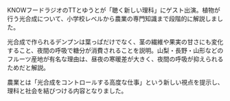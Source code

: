 KNOWフードラジオのTTとゆうとが「聴く新しい理科」にゲスト出演。植物が行う光合成について、小学校レベルから農業の専門知識まで段階的に解説しました。

光合成で作られるデンプンは葉っぱだけでなく、茎の繊維や果実の甘さにも変化すること、夜間の呼吸で糖分が消費されることを説明。山梨・長野・山形などのフルーツ産地が有名な理由は、昼夜の寒暖差が大きく、夜間の呼吸が抑えられるためだと解説。

農業とは「光合成をコントロールする高度な仕事」という新しい視点を提示し、理科と社会を結びつける内容となりました。